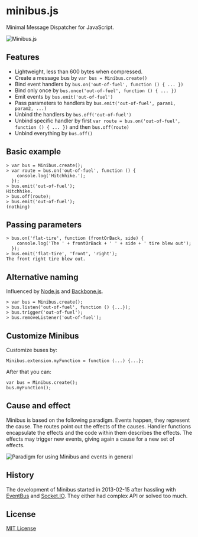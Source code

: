 # minibus.js

Minimal Message Dispatcher for JavaScript.

![Minibus.js](../master/img/minibus.png?raw=true)

## Features

- Lightweight, less than 600 bytes when compressed.
- Create a message bus by `var bus = Minibus.create()`
- Bind event handlers by `bus.on('out-of-fuel', function () { ... })`
- Bind only once by `bus.once('out-of-fuel', function () { ... })`
- Emit events by `bus.emit('out-of-fuel')`
- Pass parameters to handlers by `bus.emit('out-of-fuel', param1, param2, ...)`
- Unbind the handlers by `bus.off('out-of-fuel')`
- Unbind specific handler by first `var route = bus.on('out-of-fuel', function () { ... })` and then `bus.off(route)`
- Unbind everything by `bus.off()`

## Basic example

    > var bus = Minibus.create();
    > var route = bus.on('out-of-fuel', function () {
        console.log('Hitchhike.');
      });
    > bus.emit('out-of-fuel');
    Hitchhike.
    > bus.off(route);
    > bus.emit('out-of-fuel');
    (nothing)

## Passing parameters

    > bus.on('flat-tire', function (frontOrBack, side) {
        console.log('The ' + frontOrBack + ' ' + side + ' tire blew out');
      });
    > bus.emit('flat-tire', 'front', 'right');
    The front right tire blew out.

## Alternative naming
Influenced by [Node.js](http://nodejs.org/) and [Backbone.js](http://backbonejs.org/).

    > var bus = Minibus.create();
    > bus.listen('out-of-fuel', function () {...});
    > bus.trigger('out-of-fuel');
    > bus.removeListener('out-of-fuel');

## Customize Minibus

Customize buses by:

    Minibus.extension.myFunction = function (...) {...};

After that you can:

    var bus = Minibus.create();
    bus.myFunction();

## Cause and effect

Minibus is based on the following paradigm. Events happen, they represent the cause. The routes point out the effects of the causes. Handler functions encapsulate the effects and the code within them describes the effects. The effects may trigger new events, giving again a cause for a new set of effects.

![Paradigm for using Minibus and events in general](../master/img/eventmodel.png?raw=true)

## History

The development of Minibus started in 2013-02-15 after hassling with [EventBus](https://github.com/krasimir/EventBus) and [Socket.IO](http://socket.io/). They either had complex API or solved too much.

## License

[MIT License](../blob/master/LICENSE)
